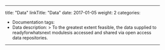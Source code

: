 
---
title: "Data"
linkTitle: "Data"
date: 2017-01-05
weight: 2
categories: 
- Documentation
tags: 
- Data
description: >
  To the greatest extent feasible, the data supplied to readyforwhatsnext modulesis accessed and shared via open access data repositories.
---

